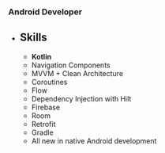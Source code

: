 ### Android Developer 

- ## Skills
	- **Kotlin**
	- Navigation Components
	- MVVM + Clean Architecture
	- Coroutines 
	- Flow
	- Dependency Injection with Hilt
	- Firebase 
	- Room 
	- Retrofit
	- Gradle
	- All new in native Android development

<!--
**jander96/jander96** is a ✨ _special_ ✨ repository because its `README.md` (this file) appears on your GitHub profile.

Here are some ideas to get you started:

- 🔭 I’m currently working on ...
- 🌱 I’m currently learning ...
- 👯 I’m looking to collaborate on ...
- 🤔 I’m looking for help with ...
- 💬 Ask me about ...
- 📫 How to reach me: ...
- 😄 Pronouns: ...
- ⚡ Fun fact: ...
-->
